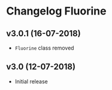 # Changelog Fluorine

## v3.0.1 (16-07-2018)
- `Fluorine` class removed

## v3.0 (12-07-2018)
- Initial release